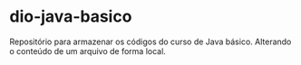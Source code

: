 # dio-java-basico
Repositório para armazenar os códigos do curso de Java básico.
Alterando o conteúdo de um arquivo de forma local.
